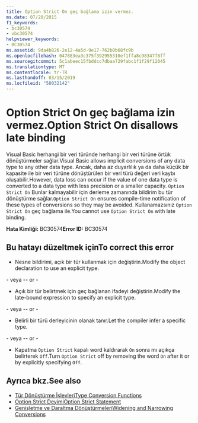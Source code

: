 ```yaml
---
title: Option Strict On geç bağlama izin vermez.
ms.date: 07/20/2015
f1_keywords:
- bc30574
- vbc30574
helpviewer_keywords:
- BC30574
ms.assetid: 9da4b826-2e12-4a5d-9e17-762b0b68fc9b
ms.openlocfilehash: 047883ea3c375f392955310ef1ffa8c98347f8ff
ms.sourcegitcommit: 5c1abeec15fbddcc7dbaa729fabc1f1f29f12045
ms.translationtype: MT
ms.contentlocale: tr-TR
ms.lasthandoff: 03/15/2019
ms.locfileid: "58032142"
---
```

# <a name="option-strict-on-disallows-late-binding"></a><span data-ttu-id="796b7-102">Option Strict On geç bağlama izin vermez.</span><span class="sxs-lookup"><span data-stu-id="796b7-102">Option Strict On disallows late binding</span></span>
<span data-ttu-id="796b7-103">Visual Basic herhangi bir veri türünde herhangi bir veri türüne örtük dönüştürmeler sağlar.</span><span class="sxs-lookup"><span data-stu-id="796b7-103">Visual Basic allows implicit conversions of any data type to any other data type.</span></span> <span data-ttu-id="796b7-104">Ancak, daha az duyarlılık ya da daha küçük bir kapasite ile bir veri türüne dönüştürülen bir veri türü değeri veri kaybı oluşabilir.</span><span class="sxs-lookup"><span data-stu-id="796b7-104">However, data loss can occur if the value of one data type is converted to a data type with less precision or a smaller capacity.</span></span> <span data-ttu-id="796b7-105">`Option Strict On` Bunlar kalmayabilir için derleme zamanında bildirim bu tür dönüştürme sağlar.</span><span class="sxs-lookup"><span data-stu-id="796b7-105">`Option Strict On` ensures compile-time notification of these types of conversions so they may be avoided.</span></span> <span data-ttu-id="796b7-106">Kullanamazsınız `Option Strict On` geç bağlama ile.</span><span class="sxs-lookup"><span data-stu-id="796b7-106">You cannot use `Option Strict On` with late binding.</span></span>  

 <span data-ttu-id="796b7-107">**Hata Kimliği:** BC30574</span><span class="sxs-lookup"><span data-stu-id="796b7-107">**Error ID:** BC30574</span></span>  
  
## <a name="to-correct-this-error"></a><span data-ttu-id="796b7-108">Bu hatayı düzeltmek için</span><span class="sxs-lookup"><span data-stu-id="796b7-108">To correct this error</span></span>  
  
-   <span data-ttu-id="796b7-109">Nesne bildirimi, açık bir tür kullanmak için değiştirin.</span><span class="sxs-lookup"><span data-stu-id="796b7-109">Modify the object declaration to use an explicit type.</span></span>  
  
 <span data-ttu-id="796b7-110">\- veya -</span><span class="sxs-lookup"><span data-stu-id="796b7-110">\- or -</span></span>  
  
-   <span data-ttu-id="796b7-111">Açık bir tür belirtmek için geç bağlanan ifadeyi değiştirin.</span><span class="sxs-lookup"><span data-stu-id="796b7-111">Modify the late-bound expression to specify an explicit type.</span></span>  
  
 <span data-ttu-id="796b7-112">\- veya -</span><span class="sxs-lookup"><span data-stu-id="796b7-112">\- or -</span></span>  
  
-   <span data-ttu-id="796b7-113">Belirli bir türü derleyicinin olanak tanır.</span><span class="sxs-lookup"><span data-stu-id="796b7-113">Let the compiler infer a specific type.</span></span>  
  
 <span data-ttu-id="796b7-114">\- veya -</span><span class="sxs-lookup"><span data-stu-id="796b7-114">\- or -</span></span>  
  
-   <span data-ttu-id="796b7-115">Kapatma `Option Strict` kapalı word kaldırarak `On` sonra mı açıkça belirterek `Off`.</span><span class="sxs-lookup"><span data-stu-id="796b7-115">Turn `Option Strict` off by removing the word `On` after it or by explicitly specifying `Off`.</span></span>  
  
## <a name="see-also"></a><span data-ttu-id="796b7-116">Ayrıca bkz.</span><span class="sxs-lookup"><span data-stu-id="796b7-116">See also</span></span>

- [<span data-ttu-id="796b7-117">Tür Dönüştürme İşlevleri</span><span class="sxs-lookup"><span data-stu-id="796b7-117">Type Conversion Functions</span></span>](../../visual-basic/language-reference/functions/type-conversion-functions.md)
- [<span data-ttu-id="796b7-118">Option Strict Deyimi</span><span class="sxs-lookup"><span data-stu-id="796b7-118">Option Strict Statement</span></span>](../../visual-basic/language-reference/statements/option-strict-statement.md)
- [<span data-ttu-id="796b7-119">Genişletme ve Daraltma Dönüştürmeleri</span><span class="sxs-lookup"><span data-stu-id="796b7-119">Widening and Narrowing Conversions</span></span>](../../visual-basic/programming-guide/language-features/data-types/widening-and-narrowing-conversions.md)
